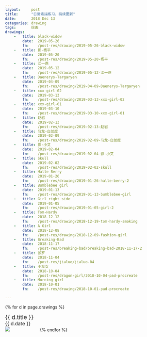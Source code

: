 ```yaml
---
layout:     post
title:      "日常素描练习，持续更新"
date:       2018 Dec 13
categories: drawing
tags:       绘画
drawings:
    -   title: black-widow
        date:  2019-05-26
        fn:    /post-res/drawing/2019-05-26-black-widow
    -   title: 影-杨平
        date:  2019-05-20
        fn:    /post-res/drawing/2019-05-20-杨平
    -   title: 江一燕
        date:  2019-05-12
        fn:    /post-res/drawing/2019-05-12-江一燕
    -   title: Daenerys-Targaryen
        date:  2019-04-09
        fn:    /post-res/drawing/2019-04-09-Daenerys-Targaryen
    -   title: xxx-girl-02
        date:  2019-03-13
        fn:    /post-res/drawing/2019-03-13-xxx-girl-02
    -   title: xxx-girl-01
        date:  2019-03-10
        fn:    /post-res/drawing/2019-03-10-xxx-girl-01
    -   title: 赵岩
        date:  2019-02-13
        fn:    /post-res/drawing/2019-02-13-赵岩
    -   title: 马龙-白兰度
        date:  2019-02-09
        fn:    /post-res/drawing/2019-02-09-马龙-白兰度
    -   title: 影-小艾
        date:  2019-02-04
        fn:    /post-res/drawing/2019-02-04-影-小艾
    -   title: Skull
        date:  2019-02-02
        fn:    /post-res/drawing/2019-02-02-skull
    -   title: Halle Berry
        date:  2019-01-26
        fn:    /post-res/drawing/2019-01-26-halle-berry-2
    -   title: Bumblebee girl
        date:  2019-01-13
        fn:    /post-res/drawing/2019-01-13-bumblebee-girl
    -   title: Girl right side
        date:  2019-01-05
        fn:    /post-res/drawing/2019-01-05-girl-2
    -   title: Tom-Hardy
        date:  2018-12-12
        fn:    /post-res/drawing/2018-12-19-tom-hardy-smoking
    -   title: A Girl
        date:  2018-12-08
        fn:    /post-res/drawing/2018-12-09-fashion-girl
    -   title: Breaking-Bad
        date:  2018-11-17
        fn:    /post-res/breaking-bad/breaking-bad-2018-11-17-2
    -   title: 伽罗
        date:  2018-11-04
        fn:    /post-res/jialuo/jialuo-04
    -   title: 小龙女
        date:  2018-10-04
        fn:    /post-res/dragon-girl/2018-10-04-pad-procreate
    -   title: Morning girl
        date:  2018-10-01
        fn:    /post-res/drawing/2018-10-01-pad-procreate

---
```


<!--excerpt-->

{% for d in page.drawings %}
<div style="display: inline-block; width: 22%">
    <div style="font-size: 1.2rem; line-height: 120%;">{{ d.title }}</div>
    <div style="font-size: 1.0rem; line-height: 120%;">{{ d.date }}</div>
    <a href="{{ d.fn }}-big.jpg" target="_blank">
        <img src="{{ d.fn }}-small.jpg" />
    </a>
</div>
{% endfor %}

<!--more-->
